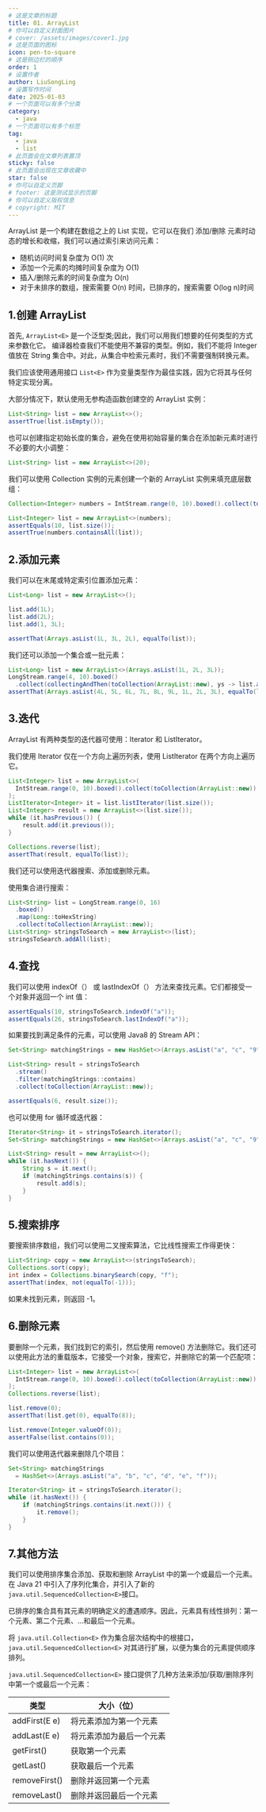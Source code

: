```yaml
---
# 这是文章的标题
title: 01. ArrayList
# 你可以自定义封面图片
# cover: /assets/images/cover1.jpg
# 这是页面的图标
icon: pen-to-square
# 这是侧边栏的顺序
order: 1
# 设置作者
author: LiuSongLing
# 设置写作时间
date: 2025-01-03
# 一个页面可以有多个分类
category:
  - java
# 一个页面可以有多个标签
tag:
  - java
  - list
# 此页面会在文章列表置顶
sticky: false
# 此页面会出现在文章收藏中
star: false
# 你可以自定义页脚
# footer: 这是测试显示的页脚
# 你可以自定义版权信息
# copyright: MIT
---
```


ArrayList 是一个构建在数组之上的 List 实现，它可以在我们 添加/删除 元素时动态的增长和收缩，我们可以通过索引来访问元素：

- 随机访问时间复杂度为 O(1) 次
- 添加一个元素的均摊时间复杂度为 O(1)
- 插入/删除元素的时间复杂度为 O(n)
- 对于未排序的数组，搜索需要 O(n) 时间，已排序的，搜索需要 O(log n)时间

<!-- more -->

## 1.创建 ArrayList

首先, `ArrayList<E>` 是一个泛型类;因此，我们可以用我们想要的任何类型的方式来参数化它。
编译器检查我们不能使用不兼容的类型。例如，我们不能将 Integer 值放在 String 集合中。对此，从集合中检索元素时，我们不需要强制转换元素。

我们应该使用通用接口 `List<E>` 作为变量类型作为最佳实践，因为它将其与任何特定实现分离。

大部分情况下，默认使用无参构造函数创建空的 ArrayList 实例：

```java
List<String> list = new ArrayList<>();
assertTrue(list.isEmpty());
```

也可以创建指定初始长度的集合，避免在使用初始容量的集合在添加新元素时进行不必要的大小调整：

```java
List<String> list = new ArrayList<>(20);
```

我们可以使用 Collection 实例的元素创建一个新的 ArrayList 实例来填充底层数组：

```java
Collection<Integer> numbers = IntStream.range(0, 10).boxed().collect(toSet());

List<Integer> list = new ArrayList<>(numbers);
assertEquals(10, list.size());
assertTrue(numbers.containsAll(list));
```

## 2.添加元素

我们可以在末尾或特定索引位置添加元素：

```java
List<Long> list = new ArrayList<>();

list.add(1L);
list.add(2L);
list.add(1, 3L);

assertThat(Arrays.asList(1L, 3L, 2L), equalTo(list));
```

我们还可以添加一个集合或一批元素：

```java
List<Long> list = new ArrayList<>(Arrays.asList(1L, 2L, 3L));
LongStream.range(4, 10).boxed()
  .collect(collectingAndThen(toCollection(ArrayList::new), ys -> list.addAll(0, ys)));
assertThat(Arrays.asList(4L, 5L, 6L, 7L, 8L, 9L, 1L, 2L, 3L), equalTo(list));
```

## 3.迭代

ArrayList 有两种类型的迭代器可使用：Iterator 和 ListIterator。

我们使用 Iterator 仅在一个方向上遍历列表，使用 ListIterator 在两个方向上遍历它。

```java
List<Integer> list = new ArrayList<>(
  IntStream.range(0, 10).boxed().collect(toCollection(ArrayList::new))
);
ListIterator<Integer> it = list.listIterator(list.size());
List<Integer> result = new ArrayList<>(list.size());
while (it.hasPrevious()) {
    result.add(it.previous());
}

Collections.reverse(list);
assertThat(result, equalTo(list));
```

我们还可以使用迭代器搜索、添加或删除元素。

使用集合进行搜索：

```java
List<String> list = LongStream.range(0, 16)
  .boxed()
  .map(Long::toHexString)
  .collect(toCollection(ArrayList::new));
List<String> stringsToSearch = new ArrayList<>(list);
stringsToSearch.addAll(list);
```

## 4.查找

我们可以使用 indexOf（） 或 lastIndexOf（） 方法来查找元素。它们都接受一个对象并返回一个 int 值：

```java
assertEquals(10, stringsToSearch.indexOf("a"));
assertEquals(26, stringsToSearch.lastIndexOf("a"));
```

如果要找到满足条件的元素，可以使用 Java8 的 Stream API：

```java
Set<String> matchingStrings = new HashSet<>(Arrays.asList("a", "c", "9"));

List<String> result = stringsToSearch
  .stream()
  .filter(matchingStrings::contains)
  .collect(toCollection(ArrayList::new));

assertEquals(6, result.size());
```

也可以使用 for 循环或迭代器：

```java
Iterator<String> it = stringsToSearch.iterator();
Set<String> matchingStrings = new HashSet<>(Arrays.asList("a", "c", "9"));

List<String> result = new ArrayList<>();
while (it.hasNext()) {
    String s = it.next();
    if (matchingStrings.contains(s)) {
        result.add(s);
    }
}
```

## 5.搜索排序

要搜索排序数组，我们可以使用二叉搜索算法，它比线性搜索工作得更快：

```java
List<String> copy = new ArrayList<>(stringsToSearch);
Collections.sort(copy);
int index = Collections.binarySearch(copy, "f");
assertThat(index, not(equalTo(-1)));
```

如果未找到元素，则返回 -1。

## 6.删除元素

要删除一个元素，我们找到它的索引，然后使用 remove() 方法删除它。我们还可以使用此方法的重载版本，它接受一个对象，搜索它，并删除它的第一个匹配项：

```java
List<Integer> list = new ArrayList<>(
  IntStream.range(0, 10).boxed().collect(toCollection(ArrayList::new))
);
Collections.reverse(list);

list.remove(0);
assertThat(list.get(0), equalTo(8));

list.remove(Integer.valueOf(0));
assertFalse(list.contains(0));
```

我们可以使用迭代器来删除几个项目：

```java
Set<String> matchingStrings
  = HashSet<>(Arrays.asList("a", "b", "c", "d", "e", "f"));

Iterator<String> it = stringsToSearch.iterator();
while (it.hasNext()) {
    if (matchingStrings.contains(it.next())) {
        it.remove();
    }
}
```

## 7.其他方法

我们可以使用排序集合添加、获取和删除 ArrayList 中的第一个或最后一个元素。在 Java 21 中引入了序列化集合，并引入了新的 `java.util.SequencedCollection<E>`接口。

已排序的集合具有其元素的明确定义的遭遇顺序。因此，元素具有线性排列：第一个元素、第二个元素、...和最后一个元素。

将 `java.util.Collection<E>` 作为集合层次结构中的根接口，`java.util.SequencedCollection<E>` 对其进行扩展，以便为集合的元素提供顺序排列。

`java.util.SequencedCollection<E>` 接口提供了几种方法来添加/获取/删除序列中第一个或最后一个元素：

| 类型          | 大小（位）               |
| ------------- | ------------------------ |
| addFirst(E e) | 将元素添加为第一个元素   |
| addLast(E e)  | 将元素添加为最后一个元素 |
| getFirst()    | 获取第一个元素           |
| getLast()     | 获取最后一个元素         |
| removeFirst() | 删除并返回第一个元素     |
| removeLast()  | 删除并返回最后一个元素   |
